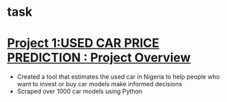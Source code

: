 # task

# [Project 1:USED CAR PRICE PREDICTION : Project Overview](https://github.com/gabrieliyeh/task/blob/main/Car_Prediction_Analysis.ipynb)
* Created a tool that estimates the used car in Nigeria to help people who want to invest or buy car models make informed decisions
* Scraped over 1000 car models using Python
